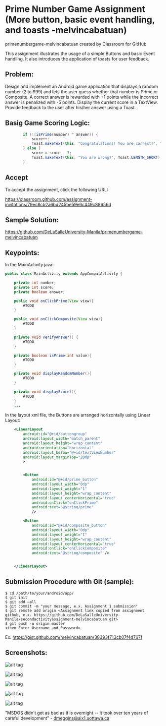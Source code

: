 # Prime Number Game Assignment (More button, basic event handling, and toasts -melvincabatuan)

primenumbergame-melvincabatuan created by Classroom for GitHub

This assignment illustrates the usage of a simple Buttons and basic Event handling. It also introduces the application of toasts for user feedback.

## Problem:

Design and implement an Android game application that displays a random number (2 to 999) and lets the user guess whether that number is Prime or Composite. A correct answer is rewarded with +1 points while the incorrect answer is penalized with -5 points. Display the current score in a TextView. Provide feedback to the user after his/her answer using a Toast. 

## Basig Game Scoring Logic:

```Java
        if (!(isPrime(number) ^ answer)) {
            score++;
            Toast.makeText(this, "Congratulations! You are correct!", Toast.LENGTH_SHORT).show();
        } else {
            score = score - 5;
            Toast.makeText(this, "You are wrong!", Toast.LENGTH_SHORT).show();
        }
```


## Accept

To accept the assignment, click the following URL:

 https://classroom.github.com/assignment-invitations/79ec8cb2a6bd245be59e6c449c88656d  


## Sample Solution:

https://github.com/DeLaSalleUniversity-Manila/primenumbergame-melvincabatuan


## Keypoints:

In the MainActivity.java:

```Java
public class MainActivity extends AppCompatActivity {

    private int number;
    private int score;
    private boolean answer;

    public void onClickPrime(View view){
        #TODO
    }

    public void onClickComposite(View view){
        #TODO
    }

    private void verifyAnswer() {
        #TODO
    }

    private boolean isPrime(int value){
        #TODO
    }

    private void displayRandomNumber(){
        #TODO
    }

    private void displayScore(){
        #TODO
    }
    ...
```


In the layout xml file, the Buttons are arranged horizontally using Linear Layout:
```xml
    <LinearLayout
        android:id="@+id/buttongroup"
        android:layout_width="match_parent"
        android:layout_height="wrap_content"
        android:orientation="horizontal"
        android:layout_below="@+id/textViewNumber"
        android:layout_marginTop="20dp"
        >


        <Button
            android:id="@+id/prime_button"
            android:layout_width="0dp"
            android:layout_weight="1"
            android:layout_height="wrap_content"
            android:layout_centerHorizontal="true"
            android:onClick="onClickPrime"
            android:text="@string/prime"
            />

        <Button
            android:id="@+id/composite_button"
            android:layout_width="0dp"
            android:layout_weight="1"
            android:layout_height="wrap_content"
            android:layout_centerHorizontal="true"
            android:onClick="onClickComposite"
            android:text="@string/composite" />


    </LinearLayout>
```




## Submission Procedure with Git (sample): 

```shell
$ cd /path/to/your/android/app/
$ git init
$ git add –all
$ git commit -m "your message, e.x. Assignment 1 submission"
$ git remote add origin <Assignment link copied from assignment github, e.x. https://github.com/DeLaSalleUniversity-Manila/secondactivityassignment-melvincabatuan.git>
$ git push -u origin master
<then Enter Username and Password>
```

Ex. https://gist.github.com/melvincabatuan/38393f713cb07f4d767f  


## Screenshots:

![alt tag](https://github.com/DeLaSalleUniversity-Manila/primenumbergame-melvincabatuan/blob/master/device-2015-10-02-133331.png)

![alt tag](https://github.com/DeLaSalleUniversity-Manila/primenumbergame-melvincabatuan/blob/master/device-2015-10-02-133432.png)

![alt tag](https://github.com/DeLaSalleUniversity-Manila/primenumbergame-melvincabatuan/blob/master/device-2015-10-02-134252.png)

![alt tag](https://github.com/DeLaSalleUniversity-Manila/primenumbergame-melvincabatuan/blob/master/device-2015-10-02-134316.png)

![alt tag](https://github.com/DeLaSalleUniversity-Manila/primenumbergame-melvincabatuan/blob/master/device-2015-10-02-134401.png)

"MSDOS didn't get as bad as it is overnight -- it took over ten years of careful development" - dmeggins@aix1.uottawa.ca
